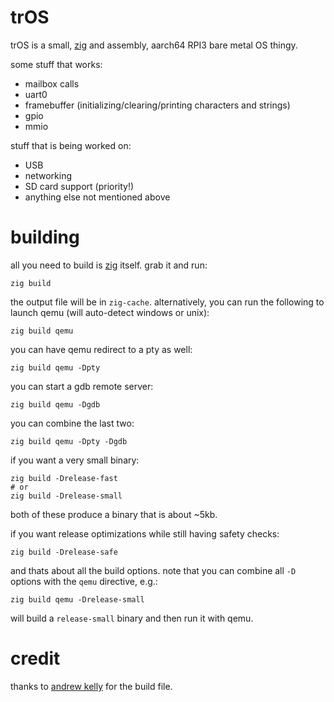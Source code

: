 # trOS
trOS is a small, [zig](https://ziglang.org) and assembly, aarch64 RPI3 bare metal OS thingy.

some stuff that works:
* mailbox calls
* uart0
* framebuffer (initializing/clearing/printing characters and strings)
* gpio
* mmio

stuff that is being worked on:
* USB
* networking
* SD card support (priority!)
* anything else not mentioned above

# building
all you need to build is [zig](https://ziglang.org) itself. grab it and run:

```
zig build
```

the output file will be in `zig-cache`. alternatively, you can run the following to
launch qemu (will auto-detect windows or unix):

```
zig build qemu
```

you can have qemu redirect to a pty as well:

```
zig build qemu -Dpty
```

you can start a gdb remote server:

```
zig build qemu -Dgdb
```

you can combine the last two:

```
zig build qemu -Dpty -Dgdb
```

if you want a very small binary:

```
zig build -Drelease-fast
# or
zig build -Drelease-small
```

both of these produce a binary that is about ~5kb.

if you want release optimizations while still having safety checks:

```
zig build -Drelease-safe
```

and thats about all the build options. note that you can combine all `-D` options
with the `qemu` directive, e.g.:

```
zig build qemu -Drelease-small
```

will build a `release-small` binary and then run it with qemu.

# credit

thanks to [andrew kelly](https://github.com/andrewrok/clashos/) for the build file.
